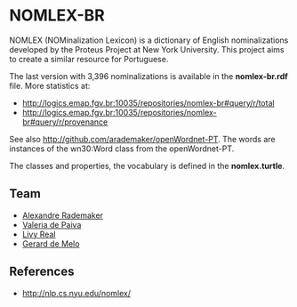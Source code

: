 
# NOMLEX-BR

NOMLEX (NOMinalization Lexicon) is a dictionary of English
nominalizations developed by the Proteus Project at New York
University. This project aims to create a similar resource
for Portuguese.

The last version with 3,396 nominalizations is available in the
**nomlex-br.rdf** file. More statistics at:

- http://logics.emap.fgv.br:10035/repositories/nomlex-br#query/r/total
- http://logics.emap.fgv.br:10035/repositories/nomlex-br#query/r/provenance

See also http://github.com/arademaker/openWordnet-PT. The words are
instances of the wn30:Word class from the openWordnet-PT.

The classes and properties, the vocabulary is defined in the
**nomlex.turtle**.

## Team

- [Alexandre Rademaker](http://arademaker.github.io)
- [Valeria de Paiva](http://www.valeriadepaiva.org)
- [Livy Real](http://livyreal.com)
- [Gerard de Melo](http://demelo.org)

## References

- http://nlp.cs.nyu.edu/nomlex/
